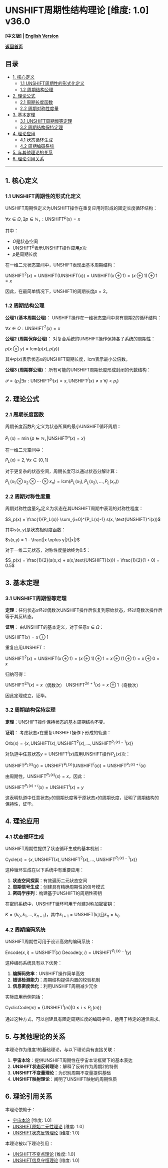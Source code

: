 # UNSHIFT周期性结构理论 [维度: 1.0] v36.0

**[中文版] | [English Version](formal_theory_unshift_periodic_structure_en.md)**

**[返回首页](../README.md)**

## 目录

- [1. 核心定义](#1-核心定义)
  - [1.1 UNSHIFT周期性的形式化定义](#11-unshift周期性的形式化定义)
  - [1.2 周期结构公理](#12-周期结构公理)
- [2. 理论公式](#2-理论公式)
  - [2.1 周期长度函数](#21-周期长度函数)
  - [2.2 周期对称性度量](#22-周期对称性度量)
- [3. 基本定理](#3-基本定理)
  - [3.1 UNSHIFT周期恒等定理](#31-unshift周期恒等定理)
  - [3.2 周期结构保持定理](#32-周期结构保持定理)
- [4. 理论应用](#4-理论应用)
  - [4.1 状态循环生成](#41-状态循环生成)
  - [4.2 周期编码系统](#42-周期编码系统)
- [5. 与其他理论的关系](#5-与其他理论的关系)
- [6. 理论引用关系](#6-理论引用关系)

---

## 1. 核心定义

### 1.1 UNSHIFT周期性的形式化定义

UNSHIFT周期性定义为UNSHIFT操作在重复应用时形成的固定长度循环结构：

$`\forall x \in \Omega, \exists p \in \mathbb{N}_+: \text{UNSHIFT}^p(x) = x`$

其中：
- $`\Omega`$是状态空间
- $`\text{UNSHIFT}^p`$表示UNSHIFT操作应用$`p`$次
- $`p`$是周期长度

在一维二元状态空间中，UNSHIFT表现出基本周期结构：

$`\text{UNSHIFT}^2(x) = \text{UNSHIFT}(\text{UNSHIFT}(x)) = \text{UNSHIFT}(x \oplus 1) = (x \oplus 1) \oplus 1 = x`$

因此，在最简单情况下，UNSHIFT的周期长度$`p = 2`$。

### 1.2 周期结构公理

**公理1 (基本周期公理)**：
UNSHIFT操作在一维状态空间中具有周期2的循环结构：

$`\forall x \in \Omega: \text{UNSHIFT}^2(x) = x`$

**公理2 (周期保存公理)**：
对复合系统的UNSHIFT操作保持各子系统的周期性：

$`p(x \otimes y) = \text{lcm}(p(x), p(y))`$

其中$`p(x)`$表示状态$`x`$的UNSHIFT周期长度，lcm表示最小公倍数。

**公理3 (周期群公理)**：
所有可能的UNSHIFT周期长度形成封闭的代数结构：

$`\mathcal{P} = \{p_i | \exists x: \text{UNSHIFT}^{p_i}(x) = x, \text{UNSHIFT}^j(x) \neq x\ \forall j < p_i\}`$

## 2. 理论公式

### 2.1 周期长度函数

周期长度函数$`P_L`$定义为状态所属的最小UNSHIFT循环周期：

$`P_L(x) = \min\{p \in \mathbb{N}_+ | \text{UNSHIFT}^p(x) = x\}`$

在一维二元空间中：

$`P_L(x) = 2, \forall x \in \{0, 1\}`$

对于更复杂的状态空间，周期长度可以通过状态分解计算：

$`P_L(x_1 \otimes x_2 \otimes \cdots \otimes x_n) = \text{lcm}(P_L(x_1), P_L(x_2), \ldots, P_L(x_n))`$

### 2.2 周期对称性度量

周期对称性度量$`S_p`$定义为状态在其UNSHIFT周期中表现的对称性程度：

$`S_p(x) = \frac{1}{P_L(x)} \sum_{i=0}^{P_L(x)-1} s(x, \text{UNSHIFT}^i(x))`$

其中$`s(x,y)`$是状态相似度函数：

$`s(x,y) = 1 - \frac{|x \oplus y|}{|x|}`$

对于一维二元状态，对称性度量始终为0.5：

$`S_p(x) = \frac{1}{2}(s(x,x) + s(x,\text{UNSHIFT}(x))) = \frac{1}{2}(1 + 0) = 0.5`$

## 3. 基本定理

### 3.1 UNSHIFT周期恒等定理

**定理**：任何状态$`x`$经过偶数次UNSHIFT操作后恢复到原始状态，经过奇数次操作后等于其反转态。

**证明**：
由UNSHIFT的基本定义，对于任意$`x \in \Omega`$：

$`\text{UNSHIFT}(x) = x \oplus 1`$

重复应用UNSHIFT：

$`\text{UNSHIFT}^2(x) = \text{UNSHIFT}(x \oplus 1) = (x \oplus 1) \oplus 1 = x \oplus (1 \oplus 1) = x \oplus 0 = x`$

归纳可得：

$`\text{UNSHIFT}^{2n}(x) = x`$（偶数次）
$`\text{UNSHIFT}^{2n+1}(x) = x \oplus 1`$（奇数次）

因此定理成立，证毕。

### 3.2 周期结构保持定理

**定理**：UNSHIFT操作保持状态的基本周期结构不变。

**证明**：
考虑状态$`x`$在重复UNSHIFT操作下形成的轨道：

$`\text{Orb}(x) = \{x, \text{UNSHIFT}(x), \text{UNSHIFT}^2(x), \ldots, \text{UNSHIFT}^{P_L(x)-1}(x)\}`$

对轨道中任意状态$`y = \text{UNSHIFT}^i(x)`$应用UNSHIFT操作$`P_L(x)`$次：

$`\text{UNSHIFT}^{P_L(x)}(y) = \text{UNSHIFT}^{P_L(x)}(\text{UNSHIFT}^i(x)) = \text{UNSHIFT}^{P_L(x)+i}(x)`$

由周期性，$`\text{UNSHIFT}^{P_L(x)}(x) = x`$，因此：

$`\text{UNSHIFT}^{P_L(x)+i}(x) = \text{UNSHIFT}^i(x) = y`$

这表明轨道中任意状态$`y`$的周期长度等于原状态$`x`$的周期长度，证明了周期结构的保持性，证毕。

## 4. 理论应用

### 4.1 状态循环生成

UNSHIFT周期性提供了状态循环生成的基本机制：

$`\text{Cycle}(x) = \{x, \text{UNSHIFT}(x), \text{UNSHIFT}^2(x), \ldots, \text{UNSHIFT}^{P_L(x)-1}(x)\}`$

这种循环生成在以下系统中有重要应用：

1. **状态空间探索**：有效遍历二元状态空间
2. **周期信号生成**：创建具有精确周期性的信号模式
3. **密码学序列**：构建基于UNSHIFT的周期性密钥

在密码系统中，UNSHIFT循环可用于创建对称加密密钥：

$`K = \{k_0, k_1, \ldots, k_{n-1}\}`$，其中$`k_{i+1} = \text{UNSHIFT}(k_i)`$且$`k_n = k_0`$

### 4.2 周期编码系统

UNSHIFT周期性可用于设计高效的编码系统：

$`\text{Encode}(x, i) = \text{UNSHIFT}^i(x)`$
$`\text{Decode}(y, i) = \text{UNSHIFT}^{P_L(x)-i}(y)`$

这种编码系统具有以下优势：

1. **编解码效率**：UNSHIFT操作简单高效
2. **错误检测能力**：周期结构提供内置的校验机制
3. **信息密度优化**：利用UNSHIFT周期减少冗余

实际应用示例包括：

$`\text{CyclicCode}(m) = \{\text{UNSHIFT}^i(m) | 0 \leq i < P_L(m)\}`$

通过这种方式，可以创建具有固定周期长度的编码字典，适用于特定的通信需求。

## 5. 与其他理论的关系

本理论作为维度1的基础理论，与以下理论具有直接关联：

1. **宇宙本论**：提供UNSHIFT周期性在宇宙本论框架下的基本表达
2. **UNSHIFT状态反转理论**：解释了反转作为周期2的特例
3. **UNSHIFT不变量理论**：为识别周期不变量提供基础
4. **UNSHIFT映射理论**：阐明了UNSHIFT映射的周期性质

## 6. 理论引用关系

本理论依赖于：
- [宇宙本论](formal_theory_cosmic_ontology.md) [维度: 1.0]
- [UNSHIFT原始二元性理论](formal_theory_unshift_primitive_duality.md) [维度: 1.0]
- [UNSHIFT状态反转理论](formal_theory_unshift_state_inversion.md) [维度: 1.0]

本理论被以下理论引用：
- [UNSHIFT不变点理论](formal_theory_unshift_fixed_points.md) [维度: 1.0]
- [UNSHIFT信息守恒理论](formal_theory_unshift_information_conservation.md) [维度: 1.0] 